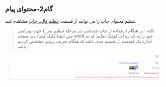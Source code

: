 ﻿## گام2-محتوای پیام

تنظیم محتوای چاپ را می توانید از قسمت [تنظیم قالب چاپ](https://github.com/1stco/PayamGostarDocs/blob/master/help%202.5.4/Settings/Personalization-crm/Overview/General-information/Set%20the-print-template/Set%20the-print-template.md)   مشاهده کنید.

> نکته : در هنگام استفاده از چاپ چندتایی، در مرحله تنظیم متن ( جهت ویرایش متن اینجا کلیک کنید) باید صفحه word  خود را به اندازه ای کوچک نمایید که به اندازه یک قسمت از تقسیم بندی باشد که هنگام تعریف پرینتر مشخص کردیم باشد .

![](advertising-sendingprint-secondstep.png)

